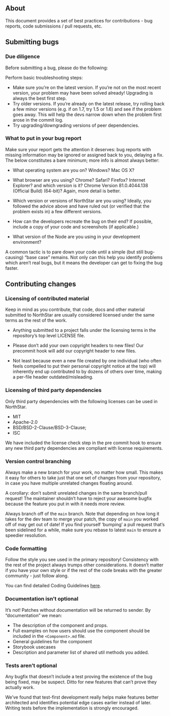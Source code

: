 ## About

This document provides a set of best practices for contributions - bug reports, code submissions / pull requests, etc.

## Submitting bugs

### Due diligence

Before submitting a bug, please do the following:

Perform basic troubleshooting steps:

- Make sure you’re on the latest version. If you’re not on the most recent version, your problem may have been solved already! Upgrading is always the best first step.
- Try older versions. If you’re already on the latest release, try rolling back a few minor versions (e.g. if on 1.7, try 1.5 or 1.6) and see if the problem goes away. This will help the devs narrow down when the problem first arose in the commit log.
- Try upgrading/downgrading versions of peer dependencies.

### What to put in your bug report

Make sure your report gets the attention it deserves: bug reports with missing information may be ignored or assigned back to you, delaying a fix. The below constitutes a bare minimum; more info is almost always better:

- What operating system are you on? Windows? Mac OS X? 

- What browser are you using? Chrome? Safari? Firefox? Internet Explorer? and which version is it? Chrome Version 81.0.4044.138 (Official Build) (64-bit)? Again, more detail is better.

- Which version or versions of NorthStar are you using? Ideally, you followed the advice above and have ruled out (or verified that the problem exists in) a few different versions.

- How can the developers recreate the bug on their end? If possible, include a copy of your code and screenshots (if applicable.)

- What version of the Node are you using in your development environment? 

A common tactic is to pare down your code until a simple (but still bug-causing) “base case” remains. Not only can this help you identify problems which aren’t real bugs, but it means the developer can get to fixing the bug faster.

## Contributing changes

### Licensing of contributed material

Keep in mind as you contribute, that code, docs and other material submitted to NorthStar are usually considered licensed under the same terms as the rest of the work.

- Anything submitted to a project falls under the licensing terms in the repository’s top level LICENSE file.

- Please don’t add your own copyright headers to new files! Our precommit hook will add our copyright header to new files.

- Not least because even a new file created by one individual (who often feels compelled to put their personal copyright notice at the top) will inherently end up contributed to by dozens of others over time, making a per-file header outdated/misleading.


### Licensing of third party dependencies

Only third party dependencies with the following licenses can be used in NorthStar.

- MIT
- Apache-2.0
- BSD/BSD-2-Clause/BSD-3-Clause;
- ISC

We have included the license check step in the pre commit hook to ensure any new third party dependencies are compliant with license requirements.

### Version control branching

Always make a new branch for your work, no matter how small. This makes it easy for others to take just that one set of changes from your repository, in case you have multiple unrelated changes floating around.

A corollary: don’t submit unrelated changes in the same branch/pull request! The maintainer shouldn’t have to reject your awesome bugfix because the feature you put in with it needs more review.

Always branch off of the `main` branch. Note that depending on how long it takes for the dev team to merge your patch, the copy of `main` you worked off of may get out of date! If you find yourself ‘bumping’ a pull request that’s been sidelined for a while, make sure you rebase to latest `main` to ensure a speedier resolution.

### Code formatting

Follow the style you see used in the primary repository! Consistency with the rest of the project always trumps other considerations. It doesn’t matter if you have your own style or if the rest of the code breaks with the greater community - just follow along.

You can find detailed Coding Guidelines [here](/#/Contribution%20Guide/Coding%20Guidelines).  

### Documentation isn’t optional
It’s not! Patches without documentation will be returned to sender. By “documentation” we mean:

- The description of the component and props. 
- Full examples on how users should use the component should be included in the `<Component>.md` file.
- General guidelines for the component
- Storybook usecases
- Description and parameter list of shared util methods you added. 

### Tests aren’t optional
Any bugfix that doesn’t include a test proving the existence of the bug being fixed, may be suspect. Ditto for new features that can’t prove they actually work.

We’ve found that test-first development really helps make features better architected and identifies potential edge cases earlier instead of later. Writing tests before the implementation is strongly encouraged.
